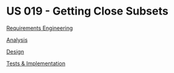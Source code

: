 # US 019 - Getting Close Subsets


[Requirements Engineering](01.requirements-engineering/Readme.md)

[Analysis](02.analysis/Readme.md)

[Design](03.design/Readme.md)

[Tests & Implementation ](04.tests-and-implementation/Readme.md)